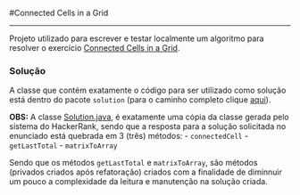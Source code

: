 #Connected Cells in a Grid
___
Projeto utilizado para escrever e testar localmente um algoritmo para resolver o exercício [Connected Cells in a Grid].

### Solução
A classe que contém exatamente o código para ser utilizado como solução está dentro do pacote `solution` (para o caminho completo clique [aqui](https://github.com/attnk/test_cellsingrid/blob/feature/v1/testConnectedCellsInGrid/src/solution/Solution.java)).

**OBS:** A classe [Solution.java], é exatamente uma cópia da classe gerada pelo sistema do HackerRank, sendo que a resposta para a solução solicitada no enunciado está quebrada em 3 (três) métodos:
	- `connectedCell`
	- `getLastTotal`
	- `matrixToArray`

Sendo que os métodos `getLastTotal` e `matrixToArray`, são métodos (privados criados após refatoração) criados com a finalidade de diminnuir um pouco a complexidade da leitura e manutenção na solução criada.

[//]:#

[Connected Cells in a Grid]:<https://www.hackerrank.com/challenges/connected-cell-in-a-grid/problem>
[Solution.java]:<https://github.com/attnk/test_cellsingrid/blob/feature/v1/testConnectedCellsInGrid/src/solution/Solution.java>